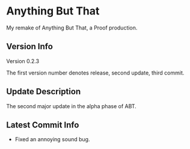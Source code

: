# Anything But That

My remake of Anything But That, a Proof production.

## Version Info

Version 0.2.3

The first version number denotes release, second update, third commit.

## Update Description

The second major update in the alpha phase of ABT.

## Latest Commit Info

- Fixed an annoying sound bug.